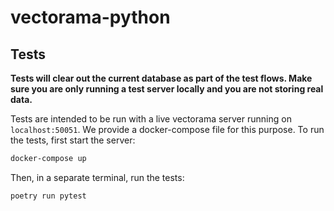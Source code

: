 # vectorama-python

## Tests

**Tests will clear out the current database as part of the test flows. Make sure you are only running a test server locally and you are not storing real data.**

Tests are intended to be run with a live vectorama server running on `localhost:50051`. We provide a docker-compose file for this purpose. To run the tests, first start the server:

```bash
docker-compose up
```

Then, in a separate terminal, run the tests:

```bash
poetry run pytest
```
